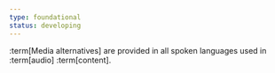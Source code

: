 ```yaml
---
type: foundational
status: developing
---
```


:term[Media alternatives] are provided in all spoken languages used in :term[audio] :term[content].